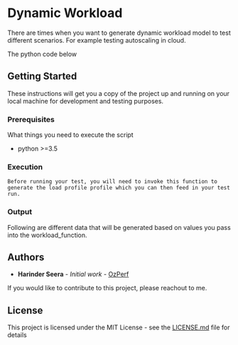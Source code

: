 # Dynamic Workload
There are times when you want to generate dynamic workload model to test different scenarios. For example testing autoscaling in cloud. 

The python code below  


## Getting Started

These instructions will get you a copy of the project up and running on your local machine for development and testing purposes.

### Prerequisites

What things you need to execute the script

* python >=3.5


### Execution

```
Before running your test, you will need to invoke this function to generate the load profile profile which you can then feed in your test run.
```

### Output
Following are different data that will be generated based on values you pass into the workload_function.


## Authors

* **Harinder Seera** - *Initial work* - [OzPerf](https://ozperf.com/)

If you would like to contribute to this project, please reachout to me.

## License

This project is licensed under the MIT License - see the [LICENSE.md](LICENSE.md) file for details
